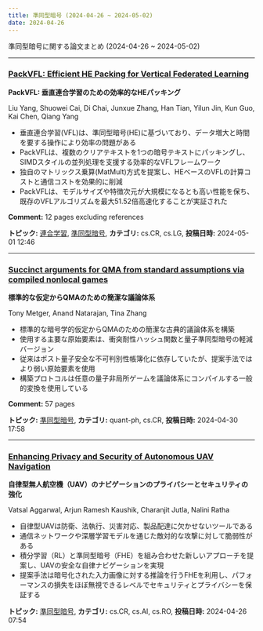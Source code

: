 ```yaml
---
title: 準同型暗号 (2024-04-26 ~ 2024-05-02)
date: 2024-04-26
---
```


準同型暗号に関する論文まとめ (2024-04-26 ~ 2024-05-02)


- - -

### [PackVFL: Efficient HE Packing for Vertical Federated Learning](http://arxiv.org/abs/2405.00482)

**PackVFL: 垂直連合学習のための効率的なHEパッキング**

Liu Yang, Shuowei Cai, Di Chai, Junxue Zhang, Han Tian, Yilun Jin, Kun Guo, Kai Chen, Qiang Yang

- 垂直連合学習(VFL)は、準同型暗号(HE)に基づいており、データ増大と時間を要する操作により効率の問題がある
- PackVFLは、複数のクリアテキストを1つの暗号テキストにパッキングし、SIMDスタイルの並列処理を支援する効率的なVFLフレームワーク
- 独自のマトリックス乗算(MatMult)方式を提案し、HEベースのVFLの計算コストと通信コストを効果的に削減
- PackVFLは、モデルサイズや特徴次元が大規模になるとも高い性能を保ち、既存のVFLアルゴリズムを最大51.52倍高速化することが実証された

**Comment:** 12 pages excluding references

**トピック:** [連合学習](../../fl), [準同型暗号](../../he), **カテゴリ:** cs.CR, cs.LG, **投稿日時:** 2024-05-01 12:46


- - -

### [Succinct arguments for QMA from standard assumptions via compiled nonlocal games](http://arxiv.org/abs/2404.19754)

**標準的な仮定からQMAのための簡潔な議論体系**

Tony Metger, Anand Natarajan, Tina Zhang

- 標準的な暗号学的仮定からQMAのための簡潔な古典的議論体系を構築
- 使用する主要な原始要素は、衝突耐性ハッシュ関数と量子準同型暗号の軽減バージョン
- 従来はポスト量子安全な不可判別性帳簿化に依存していたが、提案手法ではより弱い原始要素を使用
- 構築プロトコルは任意の量子非局所ゲームを議論体系にコンパイルする一般的変換を使用している

**Comment:** 57 pages

**トピック:** [準同型暗号](../../he), **カテゴリ:** quant-ph, cs.CR, **投稿日時:** 2024-04-30 17:58


- - -

### [Enhancing Privacy and Security of Autonomous UAV Navigation](http://arxiv.org/abs/2404.17225)

**自律型無人航空機（UAV）のナビゲーションのプライバシーとセキュリティの強化**

Vatsal Aggarwal, Arjun Ramesh Kaushik, Charanjit Jutla, Nalini Ratha

- 自律型UAVは防衛、法執行、災害対応、製品配達に欠かせないツールである
- 通信ネットワークや深層学習モデルを通じた敵対的な攻撃に対して脆弱性がある
- 積分学習（RL）と準同型暗号（FHE）を組み合わせた新しいアプローチを提案し、UAVの安全な自律ナビゲーションを実現
- 提案手法は暗号化された入力画像に対する推論を行うFHEを利用し、パフォーマンスの損失をほぼ無視できるレベルでセキュリティとプライバシーを保証する



**トピック:** [準同型暗号](../../he), **カテゴリ:** cs.CR, cs.AI, cs.RO, **投稿日時:** 2024-04-26 07:54
